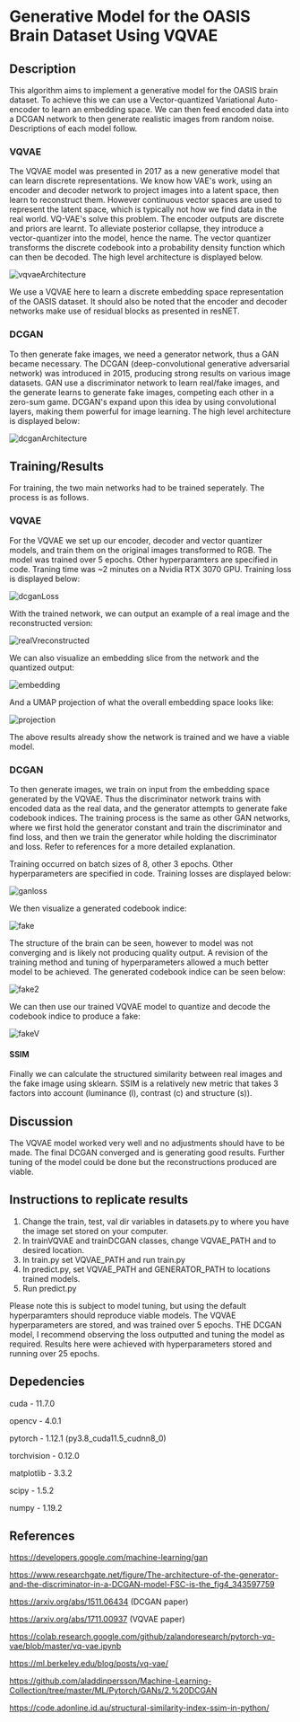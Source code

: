 # Generative Model for the OASIS Brain Dataset Using VQVAE

## Description
This algorithm aims to implement a generative model for the OASIS brain dataset. To achieve this we can use a Vector-quantized Variational Auto-encoder to learn an embedding space. We can then feed encoded data into a DCGAN network to then generate realistic images from random noise. Descriptions of each model follow.
### VQVAE
The VQVAE model was presented in 2017 as a new generative model that can learn discrete representations. We know how VAE's work, using an encoder and decoder network to project images into a latent space, then learn to reconstruct them. However continuous vector spaces are used to represent the latent space, which is typically not how we find data in the real world. VQ-VAE's solve this problem. The encoder outputs are discrete and priors are learnt. To alleviate posterior collapse, they introduce a vector-quantizer into the model, hence the name. The vector quantizer transforms the discrete codebook into a probability density function which can then be decoded. The high level architecture is displayed below.

![vqvaeArchitecture](./Resources/vqvaeA.png)

We use a VQVAE here to learn a discrete embedding space representation of the OASIS dataset. It should also be noted that the encoder and decoder networks make use of residual blocks as presented in resNET. 

### DCGAN
To then generate fake images, we need a generator network, thus a GAN became necessary. The DCGAN (deep-convolutional generative adversarial network) was introduced in 2015, producing strong results on various image datasets. GAN use a discriminator network to learn real/fake images, and the generate learns to generate fake images, competing each other in a zero-sum game. DCGAN's expand upon this idea by using convolutional layers, making them powerful for image learning. The high level architecture is displayed below:

![dcganArchitecture](./Resources/dcganA.png)

## Training/Results
For training, the two main networks had to be trained seperately. The process is as follows.
### VQVAE
For the VQVAE we set up our encoder, decoder and vector quantizer models, and train them on the original images transformed to RGB. The model was trained over 5 epochs. Other hyperparamters are specified in code. Traning time was ~2 minutes on a Nvidia RTX 3070 GPU. Training loss is displayed below:

![dcganLoss](./Resources/vqvaeloss.png)

With the trained network, we can output an example of a real image and the reconstructed version:

![realVreconstructed](./Resources/realvrec.png)

We can also visualize an embedding slice from the network and the quantized output:

![embedding](./Resources/embeddingslice.png)

And a UMAP projection of what the overall embedding space looks like:

![projection](./Resources/umap.png)

The above results already show the network is trained and we have a viable model.

### DCGAN
To then generate images, we train on input from the embedding space generated by the VQVAE. Thus the discriminator network trains with encoded data as the real data, and the generator attempts to generate fake codebook indices. The training process is the same as other GAN networks, where we first hold the generator constant and train the discriminator and find loss, and then we train the generator while holding the discriminator and loss. Refer to references for a more detailed explanation. 

Training occurred on batch sizes of 8, other 3 epochs. Other hyperparameters are specified in code. Training losses are displayed below:

![ganloss](./Resources/ganloss.png)

We then visualize a generated codebook indice:

![fake](./Resources/gen.png)

The structure of the brain can be seen, however to model was not converging and is likely not producing quality output. A revision of the training method and tuning of hyperparameters allowed a much better model to be achieved. The generated codebook indice can be seen below:

![fake2](./Resources/gen2.png)

We can then use our trained VQVAE model to quantize and decode the codebook indice to produce a fake:

![fakeV](./Resources/genV.png)

#### SSIM
Finally we can calculate the structured similarity between real images and the fake image using sklearn. SSIM is a relatively new metric that takes 3 factors into account (luminance (l), contrast (c) and structure (s)). 


## Discussion
The VQVAE model worked very well and no adjustments should have to be made. The final DCGAN converged and is generating good results. Further tuning of the model could be done but the reconstructions produced are viable. 

## Instructions to replicate results
1. Change the train, test, val dir variables in datasets.py to where you have the image set stored on your computer. 
2. In trainVQVAE and trainDCGAN classes, change VQVAE_PATH and  to desired location. 
3. In train.py set VQVAE_PATH and run train.py
4. In predict.py, set VQVAE_PATH and GENERATOR_PATH to locations trained models.
5. Run predict.py

Please note this is subject to model tuning, but using the default hyperparamters should reproduce viable models. The VQVAE hyperparameters are stored, and was trained over 5 epochs. THE DCGAN model, I recommend observing the loss outputted and tuning the model as required. Results here were achieved with hyperparameters stored and running over 25 epochs.

## Depedencies
cuda - 11.7.0

opencv - 4.0.1

pytorch - 1.12.1 (py3.8_cuda11.5_cudnn8_0)

torchvision - 0.12.0

matplotlib - 3.3.2

scipy - 1.5.2

numpy - 1.19.2

## References
https://developers.google.com/machine-learning/gan

https://www.researchgate.net/figure/The-architecture-of-the-generator-and-the-discriminator-in-a-DCGAN-model-FSC-is-the_fig4_343597759

https://arxiv.org/abs/1511.06434 (DCGAN paper)

https://arxiv.org/abs/1711.00937 (VQVAE paper)

https://colab.research.google.com/github/zalandoresearch/pytorch-vq-vae/blob/master/vq-vae.ipynb

https://ml.berkeley.edu/blog/posts/vq-vae/

https://github.com/aladdinpersson/Machine-Learning-Collection/tree/master/ML/Pytorch/GANs/2.%20DCGAN

https://code.adonline.id.au/structural-similarity-index-ssim-in-python/

